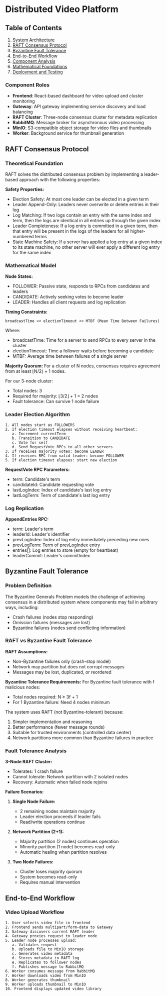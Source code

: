 # Distributed Video Platform

## Table of Contents
1. [System Architecture](#system-architecture)
2. [RAFT Consensus Protocol](#raft-consensus-protocol)
3. [Byzantine Fault Tolerance](#byzantine-fault-tolerance)
4. [End-to-End Workflow](#end-to-end-workflow)
5. [Component Analysis](#component-analysis)
6. [Mathematical Foundations](#mathematical-foundations)
7. [Deployment and Testing](#deployment-and-testing)


### Component Roles

- **Frontend**: React-based dashboard for video upload and cluster monitoring
- **Gateway**: API gateway implementing service discovery and load balancing
- **RAFT Cluster**: Three-node consensus cluster for metadata replication
- **RabbitMQ**: Message broker for asynchronous video processing
- **MinIO**: S3-compatible object storage for video files and thumbnails
- **Worker**: Background service for thumbnail generation

## RAFT Consensus Protocol

### Theoretical Foundation

RAFT solves the distributed consensus problem by implementing a leader-based approach with the following properties:

**Safety Properties:**
- Election Safety: At most one leader can be elected in a given term
- Leader Append-Only: Leaders never overwrite or delete entries in their log
- Log Matching: If two logs contain an entry with the same index and term, then the logs are identical in all entries up through the given index
- Leader Completeness: If a log entry is committed in a given term, then that entry will be present in the logs of the leaders for all higher-numbered terms
- State Machine Safety: If a server has applied a log entry at a given index to its state machine, no other server will ever apply a different log entry for the same index

### Mathematical Model

**Node States:**
- FOLLOWER: Passive state, responds to RPCs from candidates and leaders
- CANDIDATE: Actively seeking votes to become leader
- LEADER: Handles all client requests and log replication

**Timing Constraints:**
```
broadcastTime << electionTimeout << MTBF (Mean Time Between Failures)
```

Where:
- broadcastTime: Time for a server to send RPCs to every server in the cluster
- electionTimeout: Time a follower waits before becoming a candidate
- MTBF: Average time between failures of a single server

**Majority Quorum:**
For a cluster of N nodes, consensus requires agreement from at least ⌊N/2⌋ + 1 nodes.

For our 3-node cluster:
- Total nodes: 3
- Required for majority: ⌊3/2⌋ + 1 = 2 nodes
- Fault tolerance: Can survive 1 node failure

### Leader Election Algorithm

```
1. All nodes start as FOLLOWERS
2. If election timeout elapses without receiving heartbeat:
   a. Increment currentTerm
   b. Transition to CANDIDATE
   c. Vote for self
   d. Send RequestVote RPCs to all other servers
3. If receives majority votes: become LEADER
4. If receives RPC from valid leader: become FOLLOWER
5. If election timeout elapses: start new election
```

**RequestVote RPC Parameters:**
- term: Candidate's term
- candidateId: Candidate requesting vote
- lastLogIndex: Index of candidate's last log entry
- lastLogTerm: Term of candidate's last log entry

### Log Replication

**AppendEntries RPC:**
- term: Leader's term
- leaderId: Leader's identifier
- prevLogIndex: Index of log entry immediately preceding new ones
- prevLogTerm: Term of prevLogIndex entry
- entries[]: Log entries to store (empty for heartbeat)
- leaderCommit: Leader's commitIndex


## Byzantine Fault Tolerance

### Problem Definition

The Byzantine Generals Problem models the challenge of achieving consensus in a distributed system where components may fail in arbitrary ways, including:
- Crash failures (nodes stop responding)
- Omission failures (messages are lost)
- Byzantine failures (nodes send conflicting information)

### RAFT vs Byzantine Fault Tolerance

**RAFT Assumptions:**
- Non-Byzantine failures only (crash-stop model)
- Network may partition but does not corrupt messages
- Messages may be lost, duplicated, or reordered

**Byzantine Tolerance Requirements:**
For Byzantine fault tolerance with f malicious nodes:
- Total nodes required: N ≥ 3f + 1
- For 1 Byzantine failure: Need 4 nodes minimum

The system uses RAFT (not Byzantine-tolerant) because:
1. Simpler implementation and reasoning
2. Better performance (fewer message rounds)
3. Suitable for trusted environments (controlled data center)
4. Network partitions more common than Byzantine failures in practice

### Fault Tolerance Analysis

**3-Node RAFT Cluster:**
- Tolerates: 1 crash failure
- Cannot tolerate: Network partition with 2 isolated nodes
- Recovery: Automatic when failed node rejoins

**Failure Scenarios:**

1. **Single Node Failure:**
   - 2 remaining nodes maintain majority
   - Leader election proceeds if leader fails
   - Read/write operations continue

2. **Network Partition (2+1):**
   - Majority partition (2 nodes) continues operation
   - Minority partition (1 node) becomes read-only
   - Automatic healing when partition resolves

3. **Two Node Failures:**
   - Cluster loses majority quorum
   - System becomes read-only
   - Requires manual intervention

## End-to-End Workflow

### Video Upload Workflow

```
1. User selects video file in frontend
2. Frontend sends multipart/form-data to Gateway
3. Gateway discovers current RAFT leader
4. Gateway proxies request to leader node
5. Leader node processes upload:
   a. Validates request
   b. Uploads file to MinIO storage
   c. Generates video metadata
   d. Stores metadata in RAFT log
   e. Replicates to follower nodes
   f. Publishes message to RabbitMQ
6. Worker consumes message from RabbitMQ
7. Worker downloads video from MinIO
8. Worker generates thumbnail
9. Worker uploads thumbnail to MinIO
10. Frontend displays updated video library
```